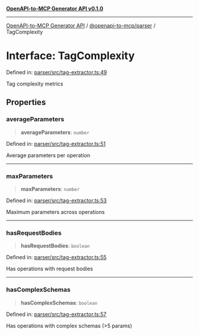[**OpenAPI-to-MCP Generator API v0.1.0**](../../../README.md)

***

[OpenAPI-to-MCP Generator API](../../../modules.md) / [@openapi-to-mcp/parser](../README.md) / TagComplexity

# Interface: TagComplexity

Defined in: [parser/src/tag-extractor.ts:49](https://github.com/salacoste/openapi-mcp-generator/blob/fda5c6400a831cddbad9eacd652e11b2f7410b22/packages/parser/src/tag-extractor.ts#L49)

Tag complexity metrics

## Properties

### averageParameters

> **averageParameters**: `number`

Defined in: [parser/src/tag-extractor.ts:51](https://github.com/salacoste/openapi-mcp-generator/blob/fda5c6400a831cddbad9eacd652e11b2f7410b22/packages/parser/src/tag-extractor.ts#L51)

Average parameters per operation

***

### maxParameters

> **maxParameters**: `number`

Defined in: [parser/src/tag-extractor.ts:53](https://github.com/salacoste/openapi-mcp-generator/blob/fda5c6400a831cddbad9eacd652e11b2f7410b22/packages/parser/src/tag-extractor.ts#L53)

Maximum parameters across operations

***

### hasRequestBodies

> **hasRequestBodies**: `boolean`

Defined in: [parser/src/tag-extractor.ts:55](https://github.com/salacoste/openapi-mcp-generator/blob/fda5c6400a831cddbad9eacd652e11b2f7410b22/packages/parser/src/tag-extractor.ts#L55)

Has operations with request bodies

***

### hasComplexSchemas

> **hasComplexSchemas**: `boolean`

Defined in: [parser/src/tag-extractor.ts:57](https://github.com/salacoste/openapi-mcp-generator/blob/fda5c6400a831cddbad9eacd652e11b2f7410b22/packages/parser/src/tag-extractor.ts#L57)

Has operations with complex schemas (>5 params)
